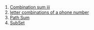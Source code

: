 1. [Combination sum iii](https://leetcode.com/problems/combination-sum-iii/description/)
2. [letter combinations of a phone number](https://leetcode.com/problems/letter-combinations-of-a-phone-number/description/)
3. [Path Sum](https://leetcode.com/problems/path-sum/description/)
4. [SubSet](https://leetcode.com/problems/subsets/description/)
